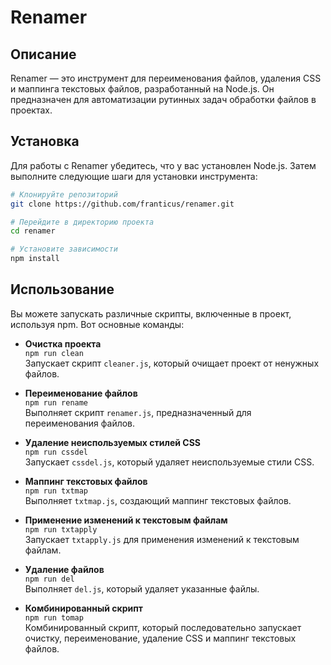 # Renamer

## Описание

Renamer — это инструмент для переименования файлов, удаления CSS и маппинга текстовых файлов, разработанный на Node.js. Он предназначен для автоматизации рутинных задач обработки файлов в проектах.

## Установка

Для работы с Renamer убедитесь, что у вас установлен Node.js. Затем выполните следующие шаги для установки инструмента:

```bash
# Клонируйте репозиторий
git clone https://github.com/franticus/renamer.git

# Перейдите в директорию проекта
cd renamer

# Установите зависимости
npm install
```

## Использование

Вы можете запускать различные скрипты, включенные в проект, используя npm. Вот основные команды:

- **Очистка проекта**  
  `npm run clean`  
  Запускает скрипт `cleaner.js`, который очищает проект от ненужных файлов.

- **Переименование файлов**  
  `npm run rename`  
  Выполняет скрипт `renamer.js`, предназначенный для переименования файлов.

- **Удаление неиспользуемых стилей CSS**  
  `npm run cssdel`  
  Запускает `cssdel.js`, который удаляет неиспользуемые стили CSS.

- **Маппинг текстовых файлов**  
  `npm run txtmap`  
  Выполняет `txtmap.js`, создающий маппинг текстовых файлов.

- **Применение изменений к текстовым файлам**  
  `npm run txtapply`  
  Запускает `txtapply.js` для применения изменений к текстовым файлам.

- **Удаление файлов**  
  `npm run del`  
  Выполняет `del.js`, который удаляет указанные файлы.

- **Комбинированный скрипт**  
  `npm run tomap`  
  Комбинированный скрипт, который последовательно запускает очистку, переименование, удаление CSS и маппинг текстовых файлов.
